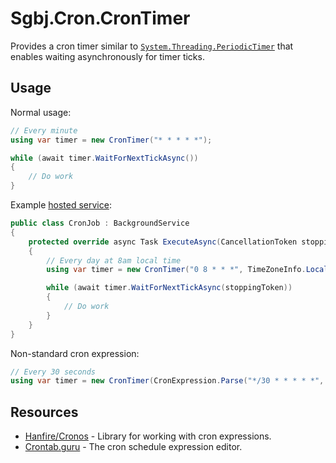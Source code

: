 # Sgbj.Cron.CronTimer
Provides a cron timer similar to [`System.Threading.PeriodicTimer`](https://docs.microsoft.com/en-us/dotnet/api/system.threading.periodictimer?view=net-6.0) that enables waiting asynchronously for timer ticks.

## Usage

Normal usage:

```c#
// Every minute
using var timer = new CronTimer("* * * * *");

while (await timer.WaitForNextTickAsync())
{
    // Do work
}
```

Example [hosted service](https://docs.microsoft.com/en-us/aspnet/core/fundamentals/host/hosted-services?view=aspnetcore-6.0&tabs=visual-studio):

```c#
public class CronJob : BackgroundService
{
    protected override async Task ExecuteAsync(CancellationToken stoppingToken)
    {
        // Every day at 8am local time
        using var timer = new CronTimer("0 8 * * *", TimeZoneInfo.Local);

        while (await timer.WaitForNextTickAsync(stoppingToken))
        {
            // Do work
        }
    }
}
```

Non-standard cron expression:

```c#
// Every 30 seconds
using var timer = new CronTimer(CronExpression.Parse("*/30 * * * * *", CronFormat.IncludeSeconds));
```

## Resources

* [Hanfire/Cronos](https://github.com/HangfireIO/Cronos) - Library for working with cron expressions.
* [Crontab.guru](https://crontab.guru/) - The cron schedule expression editor.
